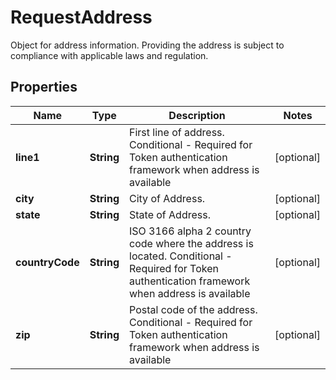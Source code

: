 

# RequestAddress

Object for address information. Providing the address is subject to compliance with applicable laws and regulation.

## Properties

| Name | Type | Description | Notes |
|------------ | ------------- | ------------- | -------------|
|**line1** | **String** | First line of address. Conditional - Required for Token authentication framework when address is available |  [optional] |
|**city** | **String** | City of Address. |  [optional] |
|**state** | **String** | State of Address. |  [optional] |
|**countryCode** | **String** | ISO 3166 alpha 2 country code where the address is located. Conditional - Required for Token authentication framework when address is available |  [optional] |
|**zip** | **String** | Postal code of the address. Conditional - Required for Token authentication framework when address is available |  [optional] |



